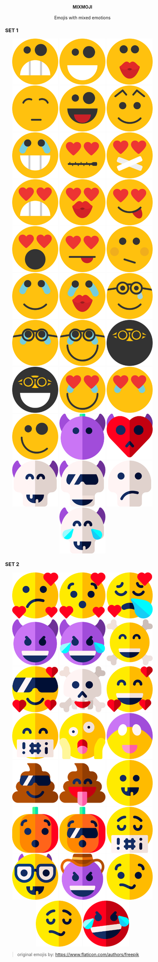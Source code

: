 
<div>
  <h4 align=center> MIXMOJI</h2>
  <p align=center>Emojis with mixed emotions </p>
  </div>
  
  ### SET 1
  
  <div>
  <p align=center>
    <img src="./set-1/1.svg" height=150px>
     <img src="./set-1/2.svg" height=150px>
     <img src="./set-1/3.svg" height=150px>
     <img src="./set-1/4.svg" height=150px>
     <img src="./set-1/5.svg" height=150px>
     <img src="./set-1/6.svg" height=150px>
     <img src="./set-1/8.svg" height=150px>
     <img src="./set-1/9.svg" height=150px>
     <img src="./set-1/10.svg" height=150px>
     <img src="./set-1/11.svg" height=150px>
     <img src="./set-1/12.svg" height=150px>
     <img src="./set-1/13.svg" height=150px>
     <img src="./set-1/14.svg" height=150px>
     <img src="./set-1/15.svg" height=150px>
     <img src="./set-1/16.svg" height=150px>
     <img src="./set-1/17.svg" height=150px>
     <img src="./set-1/18.svg" height=150px>
     <img src="./set-1/19.svg" height=150px>
     <img src="./set-1/20.svg" height=150px>
     <img src="./set-1/21.svg" height=150px>
     <img src="./set-1/22.svg" height=150px>
     <img src="./set-1/23.svg" height=150px>
     <img src="./set-1/24.svg" height=150px>
     <img src="./set-1/25.svg" height=150px>
     <img src="./set-1/26.svg" height=150px>
    <img src="./set-2/27.svg" height=150px>
    <img src="./set-2/28.svg" height=150px>
    <img src="./set-2/29.svg" height=150px>
    <img src="./set-2/30.svg" height=150px>
    <img src="./set-2/31.svg" height=150px>
    <img src="./set-2/32.svg" height=150px>

    
  </p>
  </div>


### SET 2

 
  <div>
  <p align=center>
    <img src="./set-2/01.svg" height=150px>
     <img src="./set-2/02.svg" height=150px>
     <img src="./set-2/03.svg" height=150px>
     <img src="./set-2/04.svg" height=150px>
    <img src="./set-2/05.svg" height=150px>
    <img src="./set-2/06.svg" height=150px>
    <img src="./set-2/07.svg" height=150px>
    <img src="./set-2/08.svg" height=150px>
    <img src="./set-2/09.svg" height=150px>
    <img src="./set-2/10.svg" height=150px>
    <img src="./set-2/11.svg" height=150px>
    <img src="./set-2/12.svg" height=150px>
    <img src="./set-2/13.svg" height=150px>
    <img src="./set-2/14.svg" height=150px>
    <img src="./set-2/15.svg" height=150px>
    <img src="./set-2/16.svg" height=150px>
    <img src="./set-2/17.svg" height=150px>
    <img src="./set-2/18.svg" height=150px>
    <img src="./set-2/19.svg" height=150px>
    <img src="./set-2/20.svg" height=150px>
    <img src="./set-2/21.svg" height=150px>
    <img src="./set-2/22.svg" height=150px>
    <img src="./set-2/23.svg" height=150px>
  </p>
  </div>

> original emojis by: https://www.flaticon.com/authors/freepik
